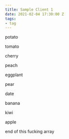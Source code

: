 ```yaml
---
title: Sample Client 1
date: 2021-02-04 17:30:00 Z
tags:
- tag
---
```


        
   
      

potato

tomato

cherry

peach

eggplant

pear

date

banana

                        
 



kiwi

apple


end of this fucking array
